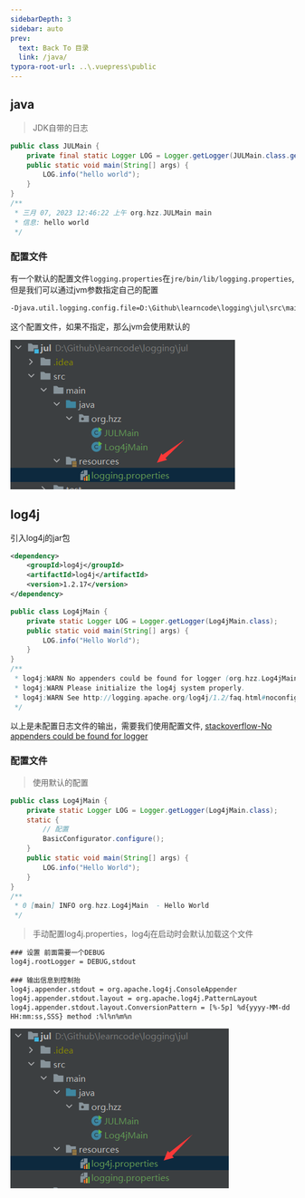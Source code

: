 ```yaml
---
sidebarDepth: 3
sidebar: auto
prev:
  text: Back To 目录
  link: /java/
typora-root-url: ..\.vuepress\public
---
```




## java

> JDK自带的日志

```java
public class JULMain {
    private final static Logger LOG = Logger.getLogger(JULMain.class.getName());
    public static void main(String[] args) {
        LOG.info("hello world");
    }
}
/**
 * 三月 07, 2023 12:46:22 上午 org.hzz.JULMain main
 * 信息: hello world
 */
```

### 配置文件

有一个默认的配置文件`logging.properties`在`jre/bin/lib/logging.properties`,但是我们可以通过jvm参数指定自己的配置

```sh
-Djava.util.logging.config.file=D:\Github\learncode\logging\jul\src\main\resources\logging.properties
```

这个配置文件，如果不指定，那么jvm会使用默认的

![image-20230307011846509](/images/java/image-20230307011846509.png)

## log4j

引入log4j的jar包

```xml
<dependency>
    <groupId>log4j</groupId>
    <artifactId>log4j</artifactId>
    <version>1.2.17</version>
</dependency>
```

```java
public class Log4jMain {
    private static Logger LOG = Logger.getLogger(Log4jMain.class);
    public static void main(String[] args) {
        LOG.info("Hello World");
    }
}
/**
 * log4j:WARN No appenders could be found for logger (org.hzz.Log4jMain).
 * log4j:WARN Please initialize the log4j system properly.
 * log4j:WARN See http://logging.apache.org/log4j/1.2/faq.html#noconfig for more info.
 */
```

以上是未配置日志文件的输出，需要我们使用配置文件, [stackoverflow-No appenders could be found for logger](https://stackoverflow.com/questions/12532339/no-appenders-could-be-found-for-loggerlog4j/12532442#12532442)

### 配置文件

> 使用默认的配置

```java
public class Log4jMain {
    private static Logger LOG = Logger.getLogger(Log4jMain.class);
    static {
        // 配置
        BasicConfigurator.configure();
    }
    public static void main(String[] args) {
        LOG.info("Hello World");
    }
}
/**
 * 0 [main] INFO org.hzz.Log4jMain  - Hello World
 */
```

> 手动配置log4j.properties，log4j在启动时会默认加载这个文件

```properties
### 设置 前面需要一个DEBUG
log4j.rootLogger = DEBUG,stdout

### 输出信息到控制抬
log4j.appender.stdout = org.apache.log4j.ConsoleAppender
log4j.appender.stdout.layout = org.apache.log4j.PatternLayout
log4j.appender.stdout.layout.ConversionPattern = [%-5p] %d{yyyy-MM-dd HH:mm:ss,SSS} method :%l%n%m%n

```

![image-20230307014845408](/images/java/image-20230307014845408.png)
